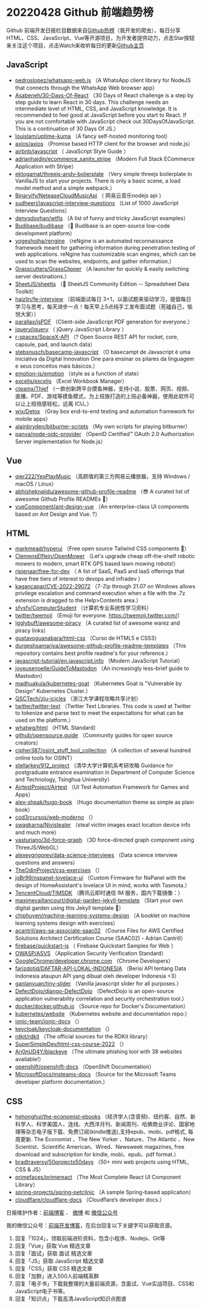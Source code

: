 # 20220428 Github 前端趋势榜

Github 前端开发日报栏目数据来自[Github热榜](https://github.qdkfweb.cn/)（我开发的爬虫），每日分享HTML、CSS、JavaScript、Vue等开源项目，为开发者提供动力，点击Star按钮来关注这个项目，点击Watch来收听每日的更新[Github主页](https://github.com/kujian/githubTrending)
## JavaScript

* [pedroslopez/whatsapp-web.js](https://github.com/pedroslopez/whatsapp-web.js) （A WhatsApp client library for NodeJS that connects through the WhatsApp Web browser app）
* [Asabeneh/30-Days-Of-React](https://github.com/Asabeneh/30-Days-Of-React) （30 Days of React challenge is a step by step guide to learn React in 30 days. This challenge needs an intermediate level of HTML, CSS, and JavaScript knowledge. It is recommended to feel good at JavaScript before you start to React. If you are not comfortable with JavaScript check out 30DaysOfJavaScript. This is a continuation of 30 Days Of JS.）
* [louislam/uptime-kuma](https://github.com/louislam/uptime-kuma) （A fancy self-hosted monitoring tool）
* [axios/axios](https://github.com/axios/axios) （Promise based HTTP client for the browser and node.js）
* [airbnb/javascript](https://github.com/airbnb/javascript) （
        JavaScript Style Guide
      ）
* [adrianhajdin/ecommerce_sanity_stripe](https://github.com/adrianhajdin/ecommerce_sanity_stripe) （Modern Full Stack ECommerce Application with Stripe）
* [ektogamat/threejs-andy-bolierplate](https://github.com/ektogamat/threejs-andy-bolierplate) （Very simple threejs boilerplate in VanillaJS to start your projects. There is only a basic scene, a load model method and a simple webpack.）
* [Binaryify/NeteaseCloudMusicApi](https://github.com/Binaryify/NeteaseCloudMusicApi) （
        网易云音乐nodejs api
      ）
* [sudheerj/javascript-interview-questions](https://github.com/sudheerj/javascript-interview-questions) （List of 1000 JavaScript Interview Questions）
* [denysdovhan/wtfjs](https://github.com/denysdovhan/wtfjs) （A list of funny and tricky JavaScript examples）
* [Budibase/budibase](https://github.com/Budibase/budibase) （&#x1f680; Budibase is an open-source low-code development platform）
* [yogeshojha/rengine](https://github.com/yogeshojha/rengine) （reNgine is an automated reconnaissance framework meant for gathering information during penetration testing of web applications. reNgine has customizable scan engines, which can be used to scan the websites, endpoints, and gather information.）
* [Grasscutters/GrassClipper](https://github.com/Grasscutters/GrassClipper) （A launcher for quickly &amp; easily switching server destinations.）
* [SheetJS/sheetjs](https://github.com/SheetJS/sheetjs) （:green_book: SheetJS Community Edition -- Spreadsheet Data Toolkit）
* [haizlin/fe-interview](https://github.com/haizlin/fe-interview) （前端面试每日 3+1，以面试题来驱动学习，提倡每日学习与思考，每天进步一点！每天早上5点纯手工发布面试题（死磕自己，愉悦大家））
* [parallax/jsPDF](https://github.com/parallax/jsPDF) （Client-side JavaScript PDF generation for everyone.）
* [jquery/jquery](https://github.com/jquery/jquery) （
        jQuery JavaScript Library
      ）
* [r-spacex/SpaceX-API](https://github.com/r-spacex/SpaceX-API) （? Open Source REST API for rocket, core, capsule, pad, and launch data）
* [stebsnusch/basecamp-javascript](https://github.com/stebsnusch/basecamp-javascript) （O basecampt de Javascript é uma iniciativa da Digital Innovation One para ensinar os pilares da linguagem e seus conceitos mais básicos.）
* [emotion-js/emotion](https://github.com/emotion-js/emotion) （style as a function of state）
* [exceljs/exceljs](https://github.com/exceljs/exceljs) （Excel Workbook Manager）
* [cteamx/Thief](https://github.com/cteamx/Thief) （一款创新跨平台摸鱼神器，支持小说、股票、网页、视频、直播、PDF、游戏等摸鱼模式，为上班族打造的上班必备神器，使用此软件可以让上班倍感轻松，远离 ICU。）
* [wix/Detox](https://github.com/wix/Detox) （Gray box end-to-end testing and automation framework for mobile apps）
* [alainbryden/bitburner-scripts](https://github.com/alainbryden/bitburner-scripts) （My own scripts for playing bitburner）
* [panva/node-oidc-provider](https://github.com/panva/node-oidc-provider) （OpenID Certified&#x2122; OAuth 2.0 Authorization Server implementation for Node.js）

## Vue

* [qier222/YesPlayMusic](https://github.com/qier222/YesPlayMusic) （高颜值的第三方网易云播放器，支持 Windows / macOS / Linux）
* [abhisheknaiidu/awesome-github-profile-readme](https://github.com/abhisheknaiidu/awesome-github-profile-readme) （&#x1f60e; A curated list of awesome Github Profile READMEs &#x1f4dd;）
* [vueComponent/ant-design-vue](https://github.com/vueComponent/ant-design-vue) （An enterprise-class UI components based on Ant Design and Vue. ?）

## HTML

* [markmead/hyperui](https://github.com/markmead/hyperui) （Free open source Tailwind CSS components &#x1f433;）
* [ClemensElflein/OpenMower](https://github.com/ClemensElflein/OpenMower) （Let's upgrade cheap off-the-shelf robotic mowers to modern, smart RTK GPS based lawn mowing robots!）
* [ripienaar/free-for-dev](https://github.com/ripienaar/free-for-dev) （
        A list of SaaS, PaaS and IaaS offerings that have free tiers of interest to devops and infradev
      ）
* [kagancapar/CVE-2022-29072](https://github.com/kagancapar/CVE-2022-29072) （7-Zip through 21.07 on Windows allows privilege escalation and command execution when a file with the .7z extension is dragged to the Help&gt;Contents area.）
* [sfvsfv/ComputerStudent](https://github.com/sfvsfv/ComputerStudent) （计算机专业系统性学习资料）
* [twitter/twemoji](https://github.com/twitter/twemoji) （Emoji for everyone. <a href="https://twemoji.twitter.com/" rel="nofollow">https://twemoji.twitter.com/</a>）
* [Igglybuff/awesome-piracy](https://github.com/Igglybuff/awesome-piracy) （A curated list of awesome warez and piracy links）
* [gustavoguanabara/html-css](https://github.com/gustavoguanabara/html-css) （Curso de HTML5 e CSS3）
* [durgeshsamariya/awesome-github-profile-readme-templates](https://github.com/durgeshsamariya/awesome-github-profile-readme-templates) （This repository contains best profile readme's for your reference.）
* [javascript-tutorial/en.javascript.info](https://github.com/javascript-tutorial/en.javascript.info) （Modern JavaScript Tutorial）
* [joyeusenoelle/GuideToMastodon](https://github.com/joyeusenoelle/GuideToMastodon) （An increasingly less-brief guide to Mastodon）
* [madhuakula/kubernetes-goat](https://github.com/madhuakula/kubernetes-goat) （Kubernetes Goat is "Vulnerable by Design" Kubernetes Cluster.）
* [QSCTech/zju-icicles](https://github.com/QSCTech/zju-icicles) （浙江大学课程攻略共享计划）
* [twitter/twitter-text](https://github.com/twitter/twitter-text) （Twitter Text Libraries. This code is used at Twitter to tokenize and parse text to meet the expectations for what can be used on the platform.）
* [whatwg/html](https://github.com/whatwg/html) （HTML Standard）
* [github/opensource.guide](https://github.com/github/opensource.guide) （Community guides for open source creators）
* [cipher387/osint_stuff_tool_collection](https://github.com/cipher387/osint_stuff_tool_collection) （A collection of several hundred online tools for OSINT）
* [stellarkey/912_project](https://github.com/stellarkey/912_project) （清华大学计算机系考研攻略 Guidance for postgraduate entrance examination in Department of Computer Science and Technology, Tsinghua University）
* [AirtestProject/Airtest](https://github.com/AirtestProject/Airtest) （UI Test Automation Framework for Games and Apps）
* [alex-shpak/hugo-book](https://github.com/alex-shpak/hugo-book) （Hugo documentation theme as simple as plain book）
* [cod3rcursos/web-moderno](https://github.com/cod3rcursos/web-moderno) （）
* [swagkarna/Nivistealer](https://github.com/swagkarna/Nivistealer) （steal victim images exact location device info and much more）
* [vasturiano/3d-force-graph](https://github.com/vasturiano/3d-force-graph) （3D force-directed graph component using ThreeJS/WebGL）
* [alexeygrigorev/data-science-interviews](https://github.com/alexeygrigorev/data-science-interviews) （Data science interview questions and answers）
* [TheOdinProject/css-exercises](https://github.com/TheOdinProject/css-exercises) （）
* [joBr99/nspanel-lovelace-ui](https://github.com/joBr99/nspanel-lovelace-ui) （Custom Firmware for NsPanel with the design of HomeAssistant's lovelace UI in mind, works with Tasmota.）
* [TencentCloud/TIMSDK](https://github.com/TencentCloud/TIMSDK) （腾讯云即时通信 IM 服务，国内下载镜像：）
* [maximevaillancourt/digital-garden-jekyll-template](https://github.com/maximevaillancourt/digital-garden-jekyll-template) （Start your own digital garden using this Jekyll template &#x1f331;）
* [chiphuyen/machine-learning-systems-design](https://github.com/chiphuyen/machine-learning-systems-design) （A booklet on machine learning systems design with exercises）
* [acantril/aws-sa-associate-saac02](https://github.com/acantril/aws-sa-associate-saac02) （Course Files for AWS Certified Solutions Architect Certification Course (SAAC02) - Adrian Cantrill）
* [firebase/quickstart-js](https://github.com/firebase/quickstart-js) （
        Firebase Quickstart Samples for Web
      ）
* [OWASP/ASVS](https://github.com/OWASP/ASVS) （Application Security Verification Standard）
* [GoogleChrome/developer.chrome.com](https://github.com/GoogleChrome/developer.chrome.com) （Chrome Developers）
* [farizdotid/DAFTAR-API-LOKAL-INDONESIA](https://github.com/farizdotid/DAFTAR-API-LOKAL-INDONESIA) （Berisi API tentang Data Indonesia ataupun API yang dibuat oleh developer Indonesia &lt;3）
* [ganlanyuan/tiny-slider](https://github.com/ganlanyuan/tiny-slider) （Vanilla javascript slider for all purposes.）
* [DefectDojo/django-DefectDojo](https://github.com/DefectDojo/django-DefectDojo) （DefectDojo is an open-source application vulnerability correlation and security orchestration tool.）
* [docker/docker.github.io](https://github.com/docker/docker.github.io) （Source repo for Docker's Documentation）
* [kubernetes/website](https://github.com/kubernetes/website) （Kubernetes website and documentation repo:）
* [ionic-team/ionic-docs](https://github.com/ionic-team/ionic-docs) （）
* [keycloak/keycloak-documentation](https://github.com/keycloak/keycloak-documentation) （）
* [rdkit/rdkit](https://github.com/rdkit/rdkit) （The official sources for the RDKit library）
* [SuperSimpleDev/html-css-course-2022](https://github.com/SuperSimpleDev/html-css-course-2022) （）
* [An0nUD4Y/blackeye](https://github.com/An0nUD4Y/blackeye) （The ultimate phishing tool with 38 websites available!）
* [openshift/openshift-docs](https://github.com/openshift/openshift-docs) （OpenShift Documentation）
* [MicrosoftDocs/msteams-docs](https://github.com/MicrosoftDocs/msteams-docs) （Source for the Microsoft Teams developer platform documentation.）

## CSS

* [hehonghui/the-economist-ebooks](https://github.com/hehonghui/the-economist-ebooks) （经济学人(含音频)、纽约客、自然、新科学人、科学美国人、连线、大西洋月刊、新闻周刊、哈佛商业评论、国家地理等杂志电子版下载、免费订阅(kindle推送),支持epub、mobi、pdf格式, 每周更新. The Economist 、The New Yorker 、Nature、The Atlantic 、New Scientist、Scientific American、Wired、Newsweek magazines, free download and subscription for kindle, mobi、epub、pdf format.）
* [bradtraversy/50projects50days](https://github.com/bradtraversy/50projects50days) （50+ mini web projects using HTML, CSS &amp; JS）
* [primefaces/primereact](https://github.com/primefaces/primereact) （The Most Complete React UI Component Library）
* [spring-projects/spring-petclinic](https://github.com/spring-projects/spring-petclinic) （A sample Spring-based application）
* [cloudflare/cloudflare-docs](https://github.com/cloudflare/cloudflare-docs) （Cloudflare’s developer docs.）


日报维护作者：[前端博客](https://qdkfweb.cn/) 、 [微博](https://qdkfweb.cn/go/weibo) 和 [微信公众号](https://open.weixin.qq.com/qr/code?username=caibaojian_com)

我的微信公众号：[前端开发博客](https://open.weixin.qq.com/qr/code?username=caibaojian_com)，在后台回复以下关键字可以获取资源。

1. 回复「1024」，领取前端进阶资料，包含小程序、Nodejs、Git等
2. 回复「Vue」获取 Vue 精选文章
3. 回复「面试」获取 面试 精选文章
4. 回复「JS」获取 JavaScript 精选文章
5. 回复「CSS」获取 CSS 精选文章
6. 回复「加群」进入500人前端精英群
7. 回复「电子书」下载我整理的大量前端资源，含面试、Vue实战项目、CSS和JavaScript电子书等。
8. 回复「知识点」下载高清JavaScript知识点图谱